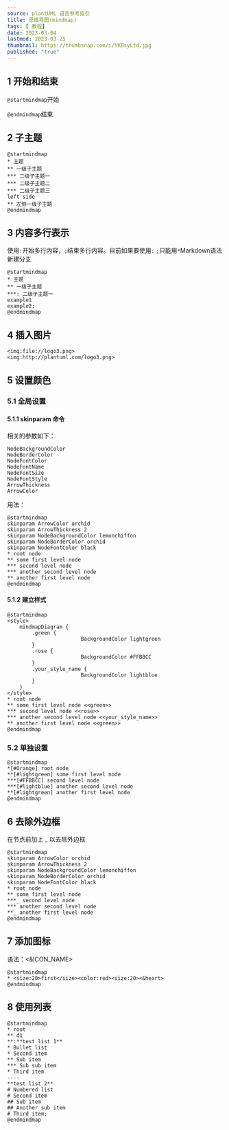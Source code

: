 ```yaml
---
source: plantUML 语言参考指引
title: 思维导图(mindmap)
tags: [ 教程]
date: 2023-03-04
lastmod: 2023-03-25 
thumbnail: https://thumbsnap.com/i/YK8syLtd.jpg
published: "true"
---
```


## 1 开始和结束

`@startmindmap`开始

`@endmindmap`结束

## 2 子主题

```plantuml
@startmindmap
* 主题
** 一级子主题
*** 二级子主题一
*** 二级子主题二
*** 二级子主题三
left side
** 左侧一级子主题
@endmindmap
```

## 3 内容多行表示

使用`:`开始多行内容，`;`结束多行内容。目前如果要使用`:` `;`只能用`*`Markdown语法新建分支

```plantuml
@startmindmap
* 主题
** 一级子主题
***: 二级子主题一
example1
example2;
@endmindmap
```

## 4 插入图片

```
<img:file://logo3.png>
<img:http://plantuml.com/logo3.png>
```

## 5 设置颜色

### 5.1 全局设置

#### 5.1.1 skinparam 命令

相关的参数如下：

```
NodeBackgroundColor
NodeBorderColor
NodeFontColor
NodeFontName
NodeFontSize
NodeFontStyle
ArrowThickness
ArrowColor
```

用法：

```plantuml
@startmindmap
skinparam ArrowColor orchid
skinparam ArrowThickness 2
skinparam NodeBackgroundColor lemonchiffon
skinparam NodeBorderColor orchid
skinparam NodeFontColor black
* root node
** some first level node
*** second level node
*** another second level node
** another first level node
@endmindmap
```

#### 5.1.2 建立样式

```plantuml
@startmindmap
<style>
	mindmapDiagram {
		.green {
						BackgroundColor lightgreen
		}
		.rose {
						BackgroundColor #FFBBCC
		}
		.your_style_name {
						BackgroundColor lightblue
		}
	}
</style>
* root node
** some first level node <<green>>
*** second level node <<rose>>
*** another second level node <<your_style_name>>
** another first level node <<green>>
@endmindmap
```

### 5.2 单独设置

```plantuml
@startmindmap
*[#Orange] root node
**[#lightgreen] some first level node
***[#FFBBCC] second level node
***[#lightblue] another second level node
**[#lightgreen] another first level node
@endmindmap
```

## 6 去除外边框

在节点前加上 _ 以去除外边框

```plantuml
@startmindmap
skinparam ArrowColor orchid
skinparam ArrowThickness 2
skinparam NodeBackgroundColor lemonchiffon
skinparam NodeBorderColor orchid
skinparam NodeFontColor black
* root node
** some first level node
***_ second level node
*** another second level node
**_ another first level node
@endmindmap
```

## 7 添加图标

语法：<&ICON_NAME>

```plantuml
@startmindmap
* <size:20>first</size><color:red><size:20><&heart>
@endmindmap
```

## 8 使用列表

```plantuml
@startmindmap
* root
** d1
**:**test list 1**
* Bullet list
* Second item
** Sub item
*** Sub sub item
* Third item
----
**test list 2**
# Numbered list
# Second item
## Sub item
## Another sub item
# Third item;
@endmindmap
```
